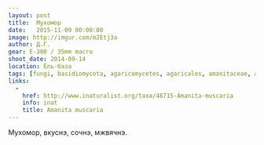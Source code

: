 ```yaml
---
layout: post
title:  Мухомор
date:   2015-11-09 00:00:00
image: http://imgur.com/m2Etj3a
author: Д.Г.
gear: E-300 / 35mm macro
shoot_date: 2014-09-14
location: Ёль-база
tags: [fungi, basidiomycota, agaricomycetes, agaricales, amanitaceae, amanita, amanita muscaria]
links:
  -
    href: http://www.inaturalist.org/taxa/48715-Amanita-muscaria
    info: inat
    title: Amanita muscaria
---
```


Мухомор, вкуснэ, сочнэ, мжвячнэ.

